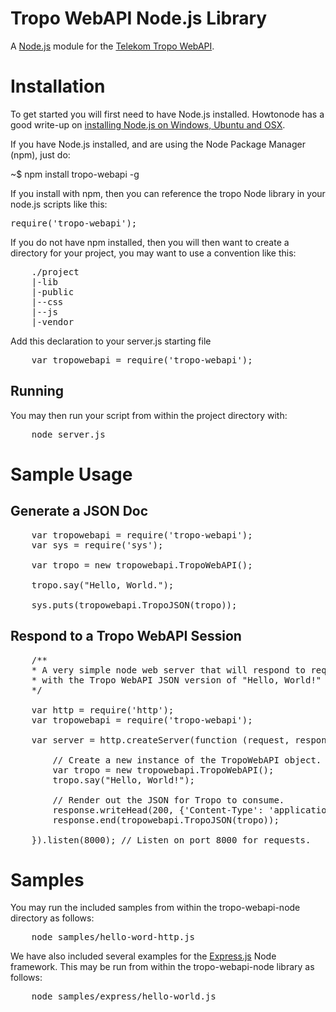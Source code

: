 Tropo WebAPI Node.js Library
============================

A [Node.js](http://nodejs.org/ "Node.js") module for the [Telekom Tropo WebAPI](https://www.developergarden.com/apis/documentation/api/telekom-tropo-documentation/html/webapi.html/ "Tropo WebAPI"). 

Installation
============

To get started you will first need to have Node.js installed. Howtonode has a good write-up on [installing Node.js on Windows, Ubuntu and OSX](http://howtonode.org/how-to-install-nodejs "Installing Node.js"). 


If you have Node.js installed, and are using the Node Package Manager (npm), just do:

~$ npm install tropo-webapi -g

If you install with npm, then you can reference the tropo Node library in your node.js scripts like this:

<pre>
require('tropo-webapi');
</pre>

If you do not have npm installed, then you will then want to create a directory for your project, you may want to use a convention like this:

<pre>
	./project
	|-lib
	|-public
	|--css
	|--js
	|-vendor
</pre>

Add this declaration to your server.js starting file

<pre>
	var tropowebapi = require('tropo-webapi');
</pre>

Running
-------

You may then run your script from within the project directory with:

<pre>
	node server.js
</pre>

Sample Usage
============

Generate a JSON Doc
-------------------

<pre>
	var tropowebapi = require('tropo-webapi');
	var sys = require('sys');

	var tropo = new tropowebapi.TropoWebAPI(); 

	tropo.say("Hello, World.");

	sys.puts(tropowebapi.TropoJSON(tropo));
</pre>

Respond to a Tropo WebAPI Session
---------------------------------

<pre>
	/**
	* A very simple node web server that will respond to requests
	* with the Tropo WebAPI JSON version of "Hello, World!" 
	*/

	var http = require('http');
	var tropowebapi = require('tropo-webapi');

	var server = http.createServer(function (request, response) {

		// Create a new instance of the TropoWebAPI object.
		var tropo = new tropowebapi.TropoWebAPI(); 
		tropo.say("Hello, World!");

		// Render out the JSON for Tropo to consume.
		response.writeHead(200, {'Content-Type': 'application/json'});
		response.end(tropowebapi.TropoJSON(tropo));

	}).listen(8000); // Listen on port 8000 for requests.
</pre>

Samples
=======

You may run the included samples from within the tropo-webapi-node directory as follows:

<pre>
	node samples/hello-word-http.js
</pre>

We have also included several examples for the [Express.js](http://expressjs.com/ "Express.js") Node framework. This may be run from within the tropo-webapi-node library as follows:

<pre>
	node samples/express/hello-world.js
</pre>
